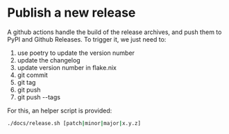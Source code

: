# Publish a new release

A github actions handle the build of the release archives, and push them to PyPI and Github Releases.
To trigger it, we just need to:

1. use poetry to update the version number
2. update the changelog
3. update version number in flake.nix
4. git commit
5. git tag
6. git push
7. git push --tags


For this, an helper script is provided:

```bash
./docs/release.sh [patch|minor|major|x.y.z]
```
